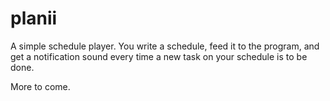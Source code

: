 # planii
A simple schedule player. You write a schedule, feed it to the program, and get a notification sound every time a new task on your schedule is to be done.

More to come.
